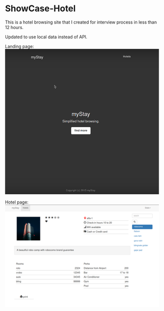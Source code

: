 # ShowCase-Hotel

This is a hotel browsing site that I created for interview process in less than 12 hours.

Updated to use local data instead of API.

Landing page:
![landing page](mystay-landing-page.png)

Hotel page:
![mystay](mystay.png)
